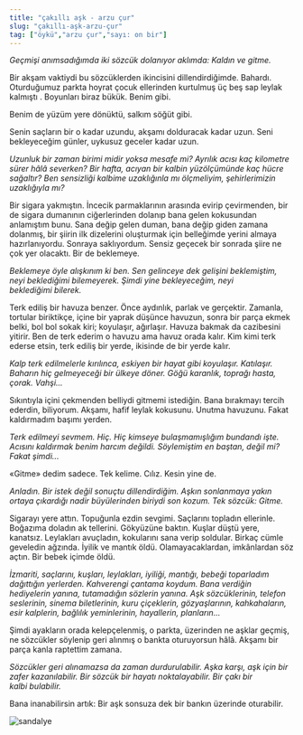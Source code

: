 ```yaml
---
title: "çakıllı aşk - arzu çur"
slug: "çakıllı-aşk-arzu-çur"
tag: ["öykü","arzu çur","sayı: on bir"]
---
```


*Geçmişi anımsadığımda iki sözcük dolanıyor aklımda: Kaldın ve gitme.*

Bir akşam vaktiydi bu sözcüklerden ikincisini dillendirdiğimde. Bahardı.
Oturduğumuz parkta hoyrat çocuk ellerinden kurtulmuş üç beş sap leylak
kalmıştı . Boyunları biraz bükük. Benim gibi.

Benim de yüzüm yere dönüktü, salkım söğüt gibi.

Senin saçların bir o kadar uzundu, akşamı dolduracak kadar uzun. Seni
bekleyeceğim günler, uykusuz geceler kadar uzun.

*Uzunluk bir zaman birimi midir yoksa mesafe mi? Ayrılık acısı kaç
kilometre sürer hâlâ severken? Bir hafta, acıyan bir kalbin yüzölçümünde
kaç hücre sağaltır? Ben sensizliği kalbime uzaklığınla mı ölçmeliyim,
şehirlerimizin uzaklığıyla mı?*

Bir sigara yakmıştın. İncecik parmaklarının arasında evirip çevirmenden,
bir de sigara dumanının ciğerlerinden dolanıp bana gelen kokusundan
anlamıştım bunu. Sana değip gelen duman, bana değip giden zamana
dolanmış, bir şiirin ilk dizelerini oluşturmak için belleğimde yerini
almaya hazırlanıyordu. Sonraya saklıyordum. Sensiz geçecek bir sonrada
şiire ne çok yer olacaktı. Bir de beklemeye.

*Beklemeye öyle alışkınım ki ben. Sen gelinceye dek gelişini
beklemiştim, neyi beklediğimi bilemeyerek. Şimdi yine bekleyeceğim, neyi
beklediğimi bilerek.*

Terk ediliş bir havuza benzer. Önce aydınlık, parlak ve gerçektir.
Zamanla, tortular biriktikçe, içine bir yaprak düşünce havuzun, sonra
bir parça ekmek belki, bol bol sokak kiri; koyulaşır, ağırlaşır. Havuza
bakmak da cazibesini yitirir. Ben de terk ederim o havuzu ama havuz
orada kalır. Kim kimi terk ederse etsin, terk ediliş bir yerde, ikisinde
de bir yerde kalır.

*Kalp terk edilmelerle kırılınca, eskiyen bir hayat gibi koyulaşır.
Katılaşır. Baharın hiç gelmeyeceği bir ülkeye döner. Göğü karanlık,
toprağı hasta, çorak. Vahşi...*

Sıkıntıyla içini çekmenden belliydi gitmemi istediğin. Bana bırakmayı
tercih ederdin, biliyorum. Akşamı, hafif leylak kokusunu. Unutma
havuzunu. Fakat kaldırmadım başımı yerden.

*Terk edilmeyi sevmem. Hiç. Hiç kimseye bulaşmamışlığım bundandı işte.
Acısını kaldırmak benim harcım değildi. Söylemiştim en baştan, değil mi?
Fakat şimdi...*

«Gitme» dedim sadece. Tek kelime. Cılız. Kesin yine de.

*Anladın. Bir istek değil sonuçtu dillendirdiğim. Aşkın sonlanmaya yakın
ortaya çıkardığı nadir büyülerinden biriydi son kozum. Tek
sözcük: Gitme.*

Sigarayı yere attın. Topuğunla ezdin sevgimi. Saçlarını topladın
ellerinle. Boğazıma doladın ak tellerini. Gökyüzüne baktın. Kuşlar düştü
yere, kanatsız. Leylakları avuçladın, kokularını sana verip soldular.
Birkaç cümle geveledin ağzında. İyilik ve mantık öldü. Olamayacaklardan,
imkânlardan söz açtın. Bir bebek içimde öldü.

*İzmariti, saçlarını, kuşları, leylakları, iyiliği, mantığı, bebeği
toparladım dağıttığın yerlerden. Kahverengi çantama koydum. Bana
verdiğin hediyelerin yanına, tutamadığın sözlerin yanına. Aşk
sözcüklerinin, telefon seslerinin, sinema biletlerinin, kuru çiçeklerin,
gözyaşlarının, kahkahaların, esir kalplerin, bağlılık yeminlerinin,
hayallerin, planların...*

Şimdi ayakların orada kelepçelenmiş, o parkta, üzerinden ne aşklar
geçmiş, ne sözcükler söylenip geri alınmış o bankta oturuyorsun hâlâ.
Akşamı bir parça kanla raptettim zamana.

*Sözcükler geri alınamazsa da zaman durdurulabilir. Aşka karşı, aşk için
bir zafer kazanılabilir. Bir sözcük bir hayatı noktalayabilir. Bir çakı
bir kalbi bulabilir.*

Bana inanabilirsin artık: Bir aşk sonsuza dek bir bankın
üzerinde oturabilir.

![sandalye](/img/ky11_23.jpg)

